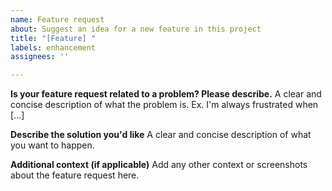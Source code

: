 ```yaml
---
name: Feature request
about: Suggest an idea for a new feature in this project
title: "[Feature] "
labels: enhancement
assignees: ''

---
```


**Is your feature request related to a problem? Please describe.**
A clear and concise description of what the problem is. Ex. I'm always frustrated when [...]

**Describe the solution you'd like**
A clear and concise description of what you want to happen.

**Additional context (if applicable)**
Add any other context or screenshots about the feature request here.
